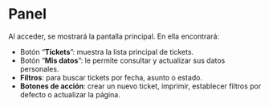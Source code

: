 # Panel

Al acceder, se mostrará la pantalla principal. En ella encontrará:

* Botón “**Tickets**”: muestra la lista principal de tickets.
* Botón “**Mis datos**”: le permite consultar y actualizar sus datos personales.
* **Filtros**: para buscar tickets por fecha, asunto o estado.
* **Botones de acción**: crear un nuevo ticket, imprimir, establecer filtros por defecto o actualizar la página.

